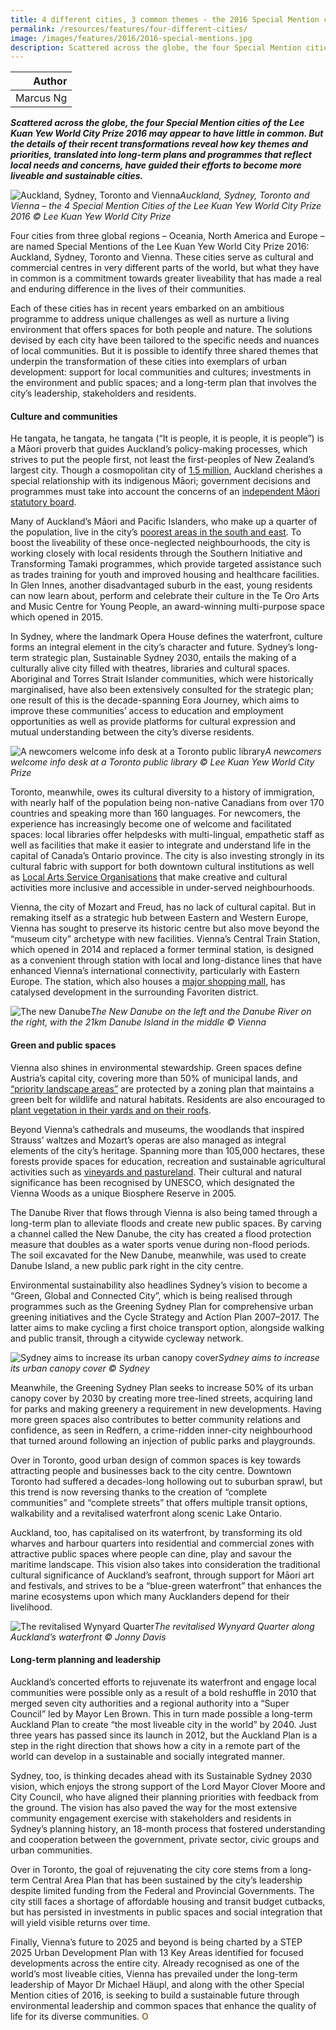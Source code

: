 ```yaml
---
title: 4 different cities, 3 common themes - the 2016 Special Mention cities
permalink: /resources/features/four-different-cities/
image: /images/features/2016/2016-special-mentions.jpg
description: Scattered across the globe, the four Special Mention cities of the Lee Kuan Yew World City Prize 2016 may appear to have little in common. But the details of their recent transformations reveal how key themes and priorities, translated into long-term plans and programmes that reflect local needs and concerns, have guided their efforts to become more liveable and sustainable cities.
---
```


| Author |
|---:|
| Marcus Ng |

***Scattered across the globe, the four Special Mention cities of the Lee Kuan Yew World City Prize 2016 may appear to have little in common. But the details of their recent transformations reveal how key themes and priorities, translated into long-term plans and programmes that reflect local needs and concerns, have guided their efforts to become more liveable and sustainable cities.***

![Auckland, Sydney, Toronto and Vienna](/images/features/2016/2016-special-mentions.jpg/)*Auckland, Sydney, Toronto and Vienna – the 4 Special Mention Cities of the Lee Kuan Yew World City Prize 2016 © Lee Kuan Yew World City Prize*

Four cities from three global regions – Oceania, North America and Europe – are named Special Mentions of the Lee Kuan Yew World City Prize 2016: Auckland, Sydney, Toronto and Vienna. These cities serve as cultural and commercial centres in very different parts of the world, but what they have in common is a commitment towards greater liveability that has made a real and enduring difference in the lives of their communities.

Each of these cities has in recent years embarked on an ambitious programme to address unique challenges as well as nurture a living environment that offers spaces for both people and nature. The solutions devised by each city have been tailored to the specific needs and nuances of local communities. But it is possible to identify three shared themes that underpin the transformation of these cities into exemplars of urban development: support for local communities and cultures; investments in the environment and public spaces; and a long-term plan that involves the city’s leadership, stakeholders and residents.

#### **Culture and communities**

He tangata, he tangata, he tangata (“It is people, it is people, it is people”) is a Māori proverb that guides Auckland’s policy-making processes, which strives to put the people first, not least the first-peoples of New Zealand’s largest city. Though a cosmopolitan city of [1.5 million](http://www.worldcitiessummit.com.sg/whos-coming/his-worship-len-brown), Auckland cherishes a special relationship with its indigenous Māori; government decisions and programmes must take into account the concerns of an [independent Māori statutory board](http://www.aucklandcouncil.govt.nz/EN/AboutCouncil/representativesbodies/Maori_relations/Pages/independentmaoristatutoryboard.aspx).

Many of Auckland’s Māori and Pacific Islanders, who make up a quarter of the population, live in the city’s [poorest areas in the south and east](http://www.nzherald.co.nz/nz/news/article.cfm?c_id=1&objectid=10754854). To boost the liveability of these once-neglected neighbourhoods, the city is working closely with local residents through the Southern Initiative and Transforming Tamaki programmes, which provide targeted assistance such as trades training for youth and improved housing and healthcare facilities. In Glen Innes, another disadvantaged suburb in the east, young residents can now learn about, perform and celebrate their culture in the Te Oro Arts and Music Centre for Young People, an award-winning multi-purpose space which opened in 2015.

In Sydney, where the landmark Opera House defines the waterfront, culture forms an integral element in the city’s character and future. Sydney’s long-term strategic plan, Sustainable Sydney 2030, entails the making of a culturally alive city filled with theatres, libraries and cultural spaces. Aboriginal and Torres Strait Islander communities, which were historically marginalised, have also been extensively consulted for the strategic plan; one result of this is the decade-spanning Eora Journey, which aims to improve these communities’ access to education and employment opportunities as well as provide platforms for cultural expression and mutual understanding between the city’s diverse residents.

![A newcomers welcome info desk at a Toronto public library](/images/features/2016/toronto-newcomers.jpg/)*A newcomers welcome info desk at a Toronto public library © Lee Kuan Yew World City Prize*

Toronto, meanwhile, owes its cultural diversity to a history of immigration, with nearly half of the population being non-native Canadians from over 170 countries and speaking more than 160 languages. For newcomers, the experience has increasingly become one of welcome and facilitated spaces: local libraries offer helpdesks with multi-lingual, empathetic staff as well as facilities that make it easier to integrate and understand life in the capital of Canada’s Ontario province. The city is also investing strongly in its cultural fabric with support for both downtown cultural institutions as well as [Local Arts Service Organisations](http://www1.toronto.ca/wps/portal/contentonly?vgnextoid=cccefd2cbcac1510VgnVCM10000071d60f89RCRD&vgnextchannel=412a2271635af310VgnVCM10000071d60f89RCRD) that make creative and cultural activities more inclusive and accessible in under-served neighbourhoods.

Vienna, the city of Mozart and Freud, has no lack of cultural capital. But in remaking itself as a strategic hub between Eastern and Western Europe, Vienna has sought to preserve its historic centre but also move beyond the “museum city” archetype with new facilities. Vienna’s Central Train Station, which opened in 2014 and replaced a former terminal station, is designed as a convenient through station with local and long-distance lines that have enhanced Vienna’s international connectivity, particularly with Eastern Europe. The station, which also houses a [major shopping mall](http://hauptbahnhofcity.wien/en/), has catalysed development in the surrounding Favoriten district.

![The new Danube](/images/features/2016/vienna-new-danube.jpg/)*The New Danube on the left and the Danube River on the right, with the 21km Danube Island in the middle © Vienna*

#### **Green and public spaces**

Vienna also shines in environmental stewardship. Green spaces define Austria’s capital city, covering more than 50% of municipal lands, and [“priority landscape areas”](https://www.wien.gv.at/english/environment/protection/reports/pdf/green-04.pdf) are protected by a zoning plan that maintains a green belt for wildlife and natural habitats. Residents are also encouraged to [plant vegetation in their yards and on their roofs](https://www.wien.gv.at/english/environment/protection/reports/pdf/green-04.pdf).

Beyond Vienna’s cathedrals and museums, the woodlands that inspired Strauss’ waltzes and Mozart’s operas are also managed as integral elements of the city’s heritage. Spanning more than 105,000 hectares, these forests provide spaces for education, recreation and sustainable agricultural activities such as [vineyards and pastureland](http://www.bpww.at/en/biosphaerenpark/biosphaerenpark-wienerwald-facts/). Their cultural and natural significance has been recognised by UNESCO, which designated the Vienna Woods as a unique Biosphere Reserve in 2005.

The Danube River that flows through Vienna is also being tamed through a long-term plan to alleviate floods and create new public spaces. By carving a channel called the New Danube, the city has created a flood protection measure that doubles as a water sports venue during non-flood periods. The soil excavated for the New Danube, meanwhile, was used to create Danube Island, a new public park right in the city centre.

Environmental sustainability also headlines Sydney’s vision to become a “Green, Global and Connected City”, which is being realised through programmes such as the Greening Sydney Plan for comprehensive urban greening initiatives and the Cycle Strategy and Action Plan 2007–2017. The latter aims to make cycling a first choice transport option, alongside walking and public transit, through a citywide cycleway network.

![Sydney aims to increase its urban canopy cover](/images/features/2016/sydney-tree.jpg/)*Sydney aims to increase its urban canopy cover © Sydney*

Meanwhile, the Greening Sydney Plan seeks to increase 50% of its urban canopy cover by 2030 by creating more tree-lined streets, acquiring land for parks and making greenery a requirement in new developments. Having more green spaces also contributes to better community relations and confidence, as seen in Redfern, a crime-ridden inner-city neighbourhood that turned around following an injection of public parks and playgrounds.

Over in Toronto, good urban design of common spaces is key towards attracting people and businesses back to the city centre. Downtown Toronto had suffered a decades-long hollowing out to suburban sprawl, but this trend is now reversing thanks to the creation of “complete communities” and “complete streets” that offers multiple transit options, walkability and a revitalised waterfront along scenic Lake Ontario.

Auckland, too, has capitalised on its waterfront, by transforming its old wharves and harbour quarters into residential and commercial zones with attractive public spaces where people can dine, play and savour the maritime landscape. This vision also takes into consideration the traditional cultural significance of Auckland’s seafront, through support for Māori art and festivals, and strives to be a “blue-green waterfront” that enhances the marine ecosystems upon which many Aucklanders depend for their livelihood.

![The revitalised Wynyard Quarter](/images/features/2016/wynyard-quarter2.jpg/)*The revitalised Wynyard Quarter along Auckland’s waterfront © Jonny Davis*

#### **Long-term planning and leadership**

Auckland’s concerted efforts to rejuvenate its waterfront and engage local communities were possible only as a result of a bold reshuffle in 2010 that merged seven city authorities and a regional authority into a “Super Council” led by Mayor Len Brown. This in turn made possible a long-term Auckland Plan to create “the most liveable city in the world” by 2040. Just three years has passed since its launch in 2012, but the Auckland Plan is a step in the right direction that shows how a city in a remote part of the world can develop in a sustainable and socially integrated manner.

Sydney, too, is thinking decades ahead with its Sustainable Sydney 2030 vision, which enjoys the strong support of the Lord Mayor Clover Moore and City Council, who have aligned their planning priorities with feedback from the ground. The vision has also paved the way for the most extensive community engagement exercise with stakeholders and residents in Sydney’s planning history, an 18-month process that fostered understanding and cooperation between the government, private sector, civic groups and urban communities.

Over in Toronto, the goal of rejuvenating the city core stems from a long-term Central Area Plan that has been sustained by the city’s leadership despite limited funding from the Federal and Provincial Governments. The city still faces a shortage of affordable housing and transit budget cutbacks, but has persisted in investments in public spaces and social integration that will yield visible returns over time.

Finally, Vienna’s future to 2025 and beyond is being charted by a STEP 2025 Urban Development Plan with 13 Key Areas identified for focused developments across the entire city. Already recognised as one of the world’s most liveable cities, Vienna has prevailed under the long-term leadership of Mayor Dr Michael Häupl, and along with the other Special Mention cities of 2016, is seeking to build a sustainable future through environmental leadership and common spaces that enhance the quality of life for its diverse communities. **<font color="#967942">O</font>** 
